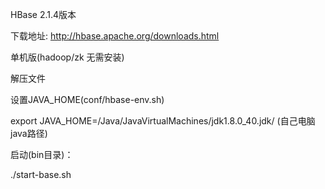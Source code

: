 HBase 2.1.4版本

下载地址:
http://hbase.apache.org/downloads.html

单机版(hadoop/zk 无需安装)

解压文件

设置JAVA_HOME(conf/hbase-env.sh)

export JAVA_HOME=/Java/JavaVirtualMachines/jdk1.8.0_40.jdk/
(自己电脑java路径)

启动(bin目录)：

./start-base.sh